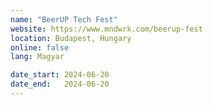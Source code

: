 ```yaml
---
name: "BeerUP Tech Fest"
website: https://www.mndwrk.com/beerup-fest
location: Budapest, Hungary
online: false
lang: Magyar

date_start: 2024-06-20
date_end:   2024-06-20
---
```

